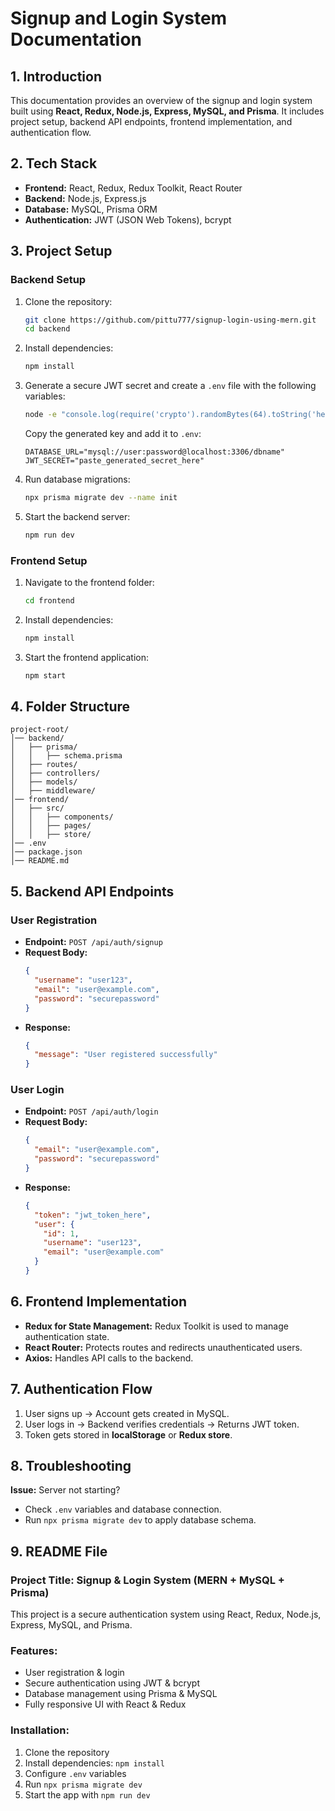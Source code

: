 # Signup and Login System Documentation

## 1. Introduction

This documentation provides an overview of the signup and login system built using **React, Redux, Node.js, Express, MySQL, and Prisma**. It includes project setup, backend API endpoints, frontend implementation, and authentication flow.

## 2. Tech Stack

- **Frontend:** React, Redux, Redux Toolkit, React Router
- **Backend:** Node.js, Express.js
- **Database:** MySQL, Prisma ORM
- **Authentication:** JWT (JSON Web Tokens), bcrypt

## 3. Project Setup

### Backend Setup

1. Clone the repository:
   ```bash
   git clone https://github.com/pittu777/signup-login-using-mern.git
   cd backend
   ```
2. Install dependencies:
   ```bash
   npm install
   ```
3. Generate a secure JWT secret and create a `.env` file with the following variables:
   ```bash
   node -e "console.log(require('crypto').randomBytes(64).toString('hex'))"
   ```
   Copy the generated key and add it to `.env`:
   ```env
   DATABASE_URL="mysql://user:password@localhost:3306/dbname"
   JWT_SECRET="paste_generated_secret_here"
   ```
4. Run database migrations:
   ```bash
   npx prisma migrate dev --name init
   ```
5. Start the backend server:
   ```bash
   npm run dev
   ```

### Frontend Setup

1. Navigate to the frontend folder:
   ```bash
   cd frontend
   ```
2. Install dependencies:
   ```bash
   npm install
   ```
3. Start the frontend application:
   ```bash
   npm start
   ```

## 4. Folder Structure

```
project-root/
│── backend/
│   ├── prisma/
│   │   ├── schema.prisma
│   ├── routes/
│   ├── controllers/
│   ├── models/
│   ├── middleware/
│── frontend/
│   ├── src/
│   │   ├── components/
│   │   ├── pages/
│   │   ├── store/
│── .env
│── package.json
│── README.md
```

## 5. Backend API Endpoints

### **User Registration**

- **Endpoint:** `POST /api/auth/signup`
- **Request Body:**
  ```json
  {
    "username": "user123",
    "email": "user@example.com",
    "password": "securepassword"
  }
  ```
- **Response:**
  ```json
  {
    "message": "User registered successfully"
  }
  ```

### **User Login**

- **Endpoint:** `POST /api/auth/login`
- **Request Body:**
  ```json
  {
    "email": "user@example.com",
    "password": "securepassword"
  }
  ```
- **Response:**
  ```json
  {
    "token": "jwt_token_here",
    "user": {
      "id": 1,
      "username": "user123",
      "email": "user@example.com"
    }
  }
  ```

## 6. Frontend Implementation

- **Redux for State Management:** Redux Toolkit is used to manage authentication state.
- **React Router:** Protects routes and redirects unauthenticated users.
- **Axios:** Handles API calls to the backend.

## 7. Authentication Flow

1. User signs up → Account gets created in MySQL.
2. User logs in → Backend verifies credentials → Returns JWT token.
3. Token gets stored in **localStorage** or **Redux store**.


## 8. Troubleshooting

**Issue:** Server not starting?

- Check `.env` variables and database connection.
- Run `npx prisma migrate dev` to apply database schema.

## 9. README File

### Project Title: Signup & Login System (MERN + MySQL + Prisma)

This project is a secure authentication system using React, Redux, Node.js, Express, MySQL, and Prisma.

### Features:
- User registration & login
- Secure authentication using JWT & bcrypt
- Database management using Prisma & MySQL
- Fully responsive UI with React & Redux

### Installation:
1. Clone the repository
2. Install dependencies: `npm install`
3. Configure `.env` variables
4. Run `npx prisma migrate dev`
5. Start the app with `npm run dev`



